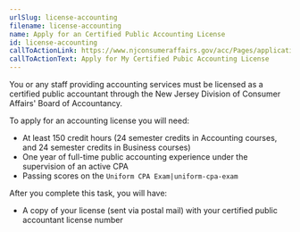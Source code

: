 ```yaml
---
urlSlug: license-accounting
filename: license-accounting
name: Apply for an Certified Public Accounting License
id: license-accounting
callToActionLink: https://www.njconsumeraffairs.gov/acc/Pages/applications.aspx
callToActionText: Apply for My Certified Pubic Accounting License
---
```

You or any staff providing accounting services must be licensed as a certified public accountant through the New Jersey Division of Consumer Affairs' Board of Accountancy.

To apply for an accounting license you will need:

* At least 150 credit hours (24 semester credits in Accounting courses, and 24 semester credits in Business courses)
* One year of full-time public accounting experience under the supervision of an active CPA
* Passing scores on the `Uniform CPA Exam|uniform-cpa-exam`

After you complete this task, you will have:

* A copy of your license (sent via postal mail) with your certified public accountant license number
